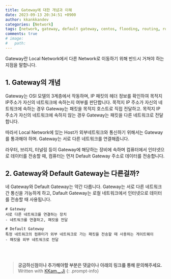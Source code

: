 ```yaml
---
title: Gateway에 대한 개념과 이해 
date: 2023-09-13 20:34:51 +0900
author: kkankkandev
categories: [Network]
tags: [network, gateway, default gateway, centos, flooding, routing, route]     # TAG names should always be lowercase
comments: true
# image:
#   path:
---
```


Gateway란 Local Network에서 다른 Network로 이동하기 위해 반드시 거쳐야 하는 지점을 말합니다. 

## 1. Gateway의 개념
Gateway는 OSI 모델의 3계층에서 작동하며, IP 패킷의 헤더 정보를 확인하여 목적지 IP주소가 자신의 네트워크에 속하는지 여부를 판단합니다. 목적지 IP 주소가 자신의 네트워크에 속하는 경우 Gateway는 패킷을 목적지 호스트로 직접 전달하고. 목적지 IP 주소가 자신의 네트워크에 속하지 않는 경우 Gateway는 패킷을 다른 네트워크로 전달합니다.
  
  
따라서 Local Network에 있는 Host가 외부네트워크와 통신하기 위해서는 Gateway를 통과해야 하며. Gateway는 서로 다른 네트워크를 연결해줍니다.
  
라우터, 브리지, 터널링 등이 Gateway에 해당하는 장비에 속하며 컴퓨터에서 인터넷으로 데이터를 전송할 때, 컴퓨터는 먼저 Default Gateway 주소로 데이터를 전송합니다.

## 2. Gateway와 Default Gateway는 다른걸까?

네 Gateway와 Default Gateway는 약간 다릅니다. Gateway는 서로 다른 네트워크 간 통신을 가능하게 하고, Dafault Gateway는 로컬 네트워크에서 인터넷으로 데이터를 전송할 때 사용됩니다.

```
# Gateway
서로 다른 네트워크를 연결하는 장치
- 네트워크를 연결하고, 패킷을 전달

# Default Gateway
특정 네트워크의 컴퓨터가 외부 네트워크로 가는 패킷을 전송할 때 사용하는 게이트웨이
- 패킷을 외부 네트워크로 전달
```

<br><br>

> <strong>궁금하신점이나 추가해야할 부분은 댓글이나 아래의 링크를 통해 문의해주세요.</strong>
> Written with [KKam.\_\.Ji](https://www.instagram.com/kkam._.ji/)
{: .prompt-info}